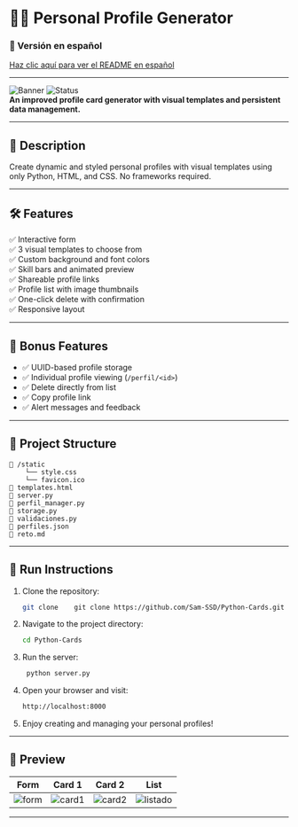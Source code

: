# 🧑‍💻 Personal Profile Generator

### 📘 Versión en español  
[Haz clic aquí para ver el README en español](README.md)

---

![Banner](https://img.shields.io/badge/Python-3.12-blue?style=flat&logo=python) ![Status](https://img.shields.io/badge/Project-Complete-success)  
**An improved profile card generator with visual templates and persistent data management.**

---

## 🎯 Description

Create dynamic and styled personal profiles with visual templates using only Python, HTML, and CSS. No frameworks required.

---

## 🛠️ Features

✅ Interactive form  
✅ 3 visual templates to choose from  
✅ Custom background and font colors  
✅ Skill bars and animated preview  
✅ Shareable profile links  
✅ Profile list with image thumbnails  
✅ One-click delete with confirmation  
✅ Responsive layout

---

## 🧩 Bonus Features

- ✅ UUID-based profile storage
- ✅ Individual profile viewing (`/perfil/<id>`)
- ✅ Delete directly from list
- ✅ Copy profile link
- ✅ Alert messages and feedback

---

## 📂 Project Structure

```
📁 /static
    └── style.css
    └── favicon.ico
📄 templates.html
📄 server.py
📄 perfil_manager.py
📄 storage.py
📄 validaciones.py
📄 perfiles.json
📄 reto.md
```

---

## 🚀 Run Instructions

1. Clone the repository:
   ```bash
   git clone    git clone https://github.com/Sam-SSD/Python-Cards.git
    ```
2. Navigate to the project directory:
   ```bash
   cd Python-Cards
   ```
3. Run the server:
   ```bash
    python server.py
    ```
4. Open your browser and visit:
    ```bash
    http://localhost:8000
   ```
5. Enjoy creating and managing your personal profiles!
---

## 📸 Preview

| Form | Card 1 | Card 2 | List |
|------|--------|--------|------|
| ![form](https://imgur.com/formulario.png) | ![card1](https://imgur.com/card1.png) | ![card2](https://imgur.com/card2.png) | ![listado](https://imgur.com/listado.png) |

---